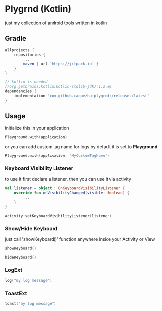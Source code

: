 # Plygrnd (Kotlin)
just my collection of android tools written in kotlin

## Gradle

```groovy
allprojects {
    repositories {
        ...
        maven { url 'https://jitpack.io' }
    }
}
```

```groovy
// kotlin is needed 
//org.jetbrains.kotlin:kotlin-stdlib-jdk7:1.2.60
dependencies {
    implementation 'com.github.raquezha:plygrnd:/releases/latest'
}
```

## Usage

initialize this in your application
```kotlin
Playground.with(application)
```
or you can add custom tag name for logs by default it is set to **Playground**
```kotlin
Playground.with(application, "MyCustomTagName")
```

### Keyboard Visibility Listener

to use it first declare a listener, then you can use it via activity

```kotlin
val listener = object : OnKeyboardVisibilityListener {
    override fun onVisibilityChanged(visible: Boolean) {
        ...
    }
}

activity.setKeyboardVisibilityListener(listener)
```

### Show/Hide Keyboard

just call 'showKeyboard()' function anywhere inside your  Activity or View

```kotlin
showKeyboard()
```

```kotlin
hideKeyboard()
```

### LogExt

```kotlin
log("my log message")
```

### ToastExt

```kotlin
toast("my log message")
```
